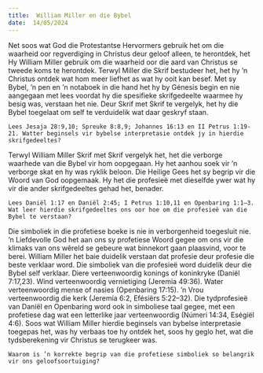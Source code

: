 ```yaml
---
title:  William Miller en die Bybel
date:  14/05/2024
---
```


Net soos wat God die Protestantse Hervormers gebruik het om die waarheid oor regverdiging in Christus deur geloof alleen, te herontdek, het Hy William Miller gebruik om die waarheid oor die aard van Christus se tweede koms te herontdek. Terwyl Miller die Skrif bestudeer het, het hy ’n Christus ontdek wat hom meer liefhet as wat hy ooit kan besef. Met sy Bybel, ’n pen en ’n notaboek in die hand het hy by Génesis begin en nie aangegaan met lees voordat hy die spesifieke skrifgedeelte waarmee hy besig was, verstaan het nie. Deur Skrif met Skrif te vergelyk, het hy die Bybel toegelaat om self te verduidelik wat daar geskryf staan.

`Lees Jesaja 28:9,10; Spreuke 8:8,9; Johannes 16:13 en II Petrus 1:19-21. Watter beginsels vir bybelse interpretasie ontdek jy in hierdie skrifgedeeltes?`

Terwyl William Miller Skrif met Skrif vergelyk het, het die verborge waarhede van die Bybel vir hom oopgegaan. Hy het aanhou soek vir ’n verborge skat en hy was ryklik beloon. Die Heilige Gees het sy begrip vir die Woord van God oopgemaak. Hy het die profesieë met dieselfde ywer wat hy vir die ander skrifgedeeltes gehad het, benader.

`Lees Daniël 1:17 en Daniël 2:45; I Petrus 1:10,11 en Openbaring 1:1–3. Wat leer hierdie skrifgedeeltes ons oor hoe om die profesieë van die Bybel te verstaan?`

Die simboliek in die profetiese boeke is nie in verborgenheid toegesluit nie.  ’n Liefdevolle God het aan ons sy profetiese Woord gegee om ons vir die klimaks van ons wêreld se gebeure wat binnekort gaan plaasvind, voor te berei. William Miller het baie duidelik verstaan dat profesie deur profesie die beste verklaar word. Die simboliek van die profesieë word duidelik deur die Bybel self verklaar. Diere verteenwoordig konings of koninkryke (Daniël 7:17,23). Wind verteenwoordig vernietiging (Jeremia 49:36). Water verteenwoordig mense of nasies (Openbaring 17:15). ’n Vrou verteenwoordig die kerk (Jeremía 6:2, Efésiërs 5:22–32). Die tydprofesieë van Daniël en Openbaring word ook in simboliese taal gegee, met een profetiese dag wat een letterlike jaar verteenwoordig (Númeri 14:34, Eségiël 4:6). Soos wat William Miller hierdie beginsels van bybelse interpretasie toegepas het, was hy verbaas toe hy ontdek het, soos hy geglo het, wat die tydsberekening vir Christus se terugkeer was.

`Waarom is ’n korrekte begrip van die profetiese simboliek so belangrik vir ons geloofsoortuiging?`